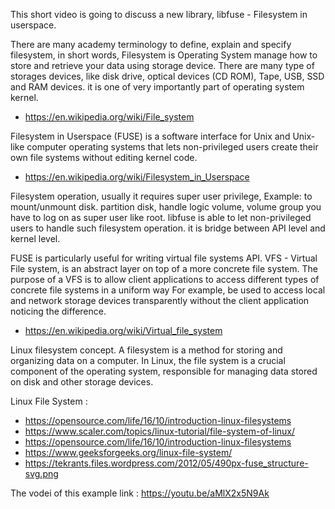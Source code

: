 This short video is going to discuss a new library, libfuse - Filesystem in userspace. 

There are many academy terminology to define, explain and specify filesystem, in short words, Filesystem is Operating System manage how to store and retrieve your data using storage device.
There are many type of storages devices, like disk drive, optical devices (CD ROM), Tape, USB, SSD and RAM devices.
it is one of very importantly part of operating system kernel.
* https://en.wikipedia.org/wiki/File_system

Filesystem in Userspace (FUSE) is a software interface for Unix and Unix-like computer operating systems that lets non-privileged users create 
their own file systems without editing kernel code.
* https://en.wikipedia.org/wiki/Filesystem_in_Userspace

Filesystem operation, usually it requires super user privilege, 
Example: to mount/unmount disk. partition disk, handle logic volume, volume group you have to log on as super user like root.
libfuse is able to let non-privileged users to handle such filesystem operation. it is bridge between API level and kernel level.

FUSE is particularly useful for writing virtual file systems API. 
VFS - Virtual File system, is an abstract layer on top of a more concrete file system. 
The purpose of a VFS is to allow client applications to access different types of concrete file systems in a uniform way
For example, be used to access local and network storage devices transparently without the client application noticing the difference.
* https://en.wikipedia.org/wiki/Virtual_file_system

Linux filesystem concept.
A filesystem is a method for storing and organizing data on a computer. In Linux, the file system is a crucial component of the operating system, responsible for managing data stored on disk and other storage devices.

Linux File System : 
* https://opensource.com/life/16/10/introduction-linux-filesystems
* https://www.scaler.com/topics/linux-tutorial/file-system-of-linux/
* https://opensource.com/life/16/10/introduction-linux-filesystems 
* https://www.geeksforgeeks.org/linux-file-system/
* https://tekrants.files.wordpress.com/2012/05/490px-fuse_structure-svg.png

The vodei of this example link :  https://youtu.be/aMlX2x5N9Ak
